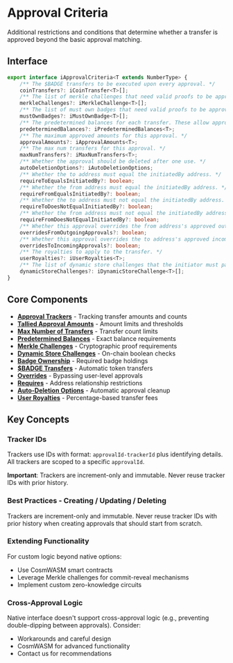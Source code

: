 # Approval Criteria

Additional restrictions and conditions that determine whether a transfer is approved beyond the basic approval matching.

## Interface

```typescript
export interface iApprovalCriteria<T extends NumberType> {
    /** The $BADGE transfers to be executed upon every approval. */
    coinTransfers?: iCoinTransfer<T>[];
    /** The list of merkle challenges that need valid proofs to be approved. */
    merkleChallenges?: iMerkleChallenge<T>[];
    /** The list of must own badges that need valid proofs to be approved. */
    mustOwnBadges?: iMustOwnBadge<T>[];
    /** The predetermined balances for each transfer. These allow approvals to use predetermined balance amounts rather than an incrementing tally system. */
    predeterminedBalances?: iPredeterminedBalances<T>;
    /** The maximum approved amounts for this approval. */
    approvalAmounts?: iApprovalAmounts<T>;
    /** The max num transfers for this approval. */
    maxNumTransfers?: iMaxNumTransfers<T>;
    /** Whether the approval should be deleted after one use. */
    autoDeletionOptions?: iAutoDeletionOptions;
    /** Whether the to address must equal the initiatedBy address. */
    requireToEqualsInitiatedBy?: boolean;
    /** Whether the from address must equal the initiatedBy address. */
    requireFromEqualsInitiatedBy?: boolean;
    /** Whether the to address must not equal the initiatedBy address. */
    requireToDoesNotEqualInitiatedBy?: boolean;
    /** Whether the from address must not equal the initiatedBy address. */
    requireFromDoesNotEqualInitiatedBy?: boolean;
    /** Whether this approval overrides the from address's approved outgoing transfers. */
    overridesFromOutgoingApprovals?: boolean;
    /** Whether this approval overrides the to address's approved incoming transfers. */
    overridesToIncomingApprovals?: boolean;
    /** The royalties to apply to the transfer. */
    userRoyalties?: iUserRoyalties<T>;
    /** The list of dynamic store challenges that the initiator must pass for approval. */
    dynamicStoreChallenges?: iDynamicStoreChallenge<T>[];
}
```

## Core Components

-   **[Approval Trackers](approval-trackers.md)** - Tracking transfer amounts and counts
-   **[Tallied Approval Amounts](tallied-approval-amounts.md)** - Amount limits and thresholds
-   **[Max Number of Transfers](max-number-of-transfers.md)** - Transfer count limits
-   **[Predetermined Balances](predetermined-balances.md)** - Exact balance requirements
-   **[Merkle Challenges](merkle-challenges.md)** - Cryptographic proof requirements
-   **[Dynamic Store Challenges](dynamic-store-challenges.md)** - On-chain boolean checks
-   **[Badge Ownership](badge-ownership.md)** - Required badge holdings
-   **[$BADGE Transfers](usdbadge-transfers.md)** - Automatic token transfers
-   **[Overrides](overrides.md)** - Bypassing user-level approvals
-   **[Requires](requires.md)** - Address relationship restrictions
-   **[Auto-Deletion Options](auto-deletion-options.md)** - Automatic approval cleanup
-   **[User Royalties](user-royalties.md)** - Percentage-based transfer fees

## Key Concepts

### Tracker IDs

Trackers use IDs with format: `approvalId-trackerId` plus identifying details. All trackers are scoped to a specific `approvalId`.

**Important**: Trackers are increment-only and immutable. Never reuse tracker IDs with prior history.

### Best Practices - Creating / Updating / Deleting

Trackers are increment-only and immutable. Never reuse tracker IDs with prior history when creating approvals that should start from scratch.

### Extending Functionality

For custom logic beyond native options:

-   Use CosmWASM smart contracts
-   Leverage Merkle challenges for commit-reveal mechanisms
-   Implement custom zero-knowledge circuits

### Cross-Approval Logic

Native interface doesn't support cross-approval logic (e.g., preventing double-dipping between approvals). Consider:

-   Workarounds and careful design
-   CosmWASM for advanced functionality
-   Contact us for recommendations
